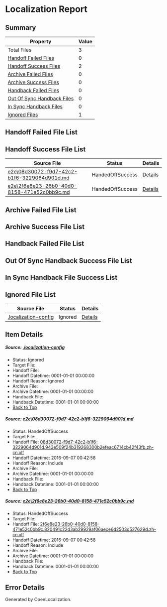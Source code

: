 # <a name='report-top'></a> Localization Report

## Summary
 Property | Value 
 -------- | ----- 
 Total Files | 3
[ Handoff Failed Files ](#handoff-failed-list)| 0
[ Handoff Success Files ](#handoff-success-list)| 2
[ Archive Failed Files ](#archive-failed-list)| 0
[ Archive Success Files ](#archive-success-list)| 0
[ Handback Failed Files ](#handback-failed-list)| 0
[ Out Of Sync Handback Files ](#outofsync-handback-success-list)| 0
[ In Sync Handback Files ](#insync-handback-success-list)| 0
[ Ignored Files ](#ignored-list)| 1

## <a name='handoff-failed-list'></a> Handoff Failed File List

## <a name='handoff-success-list'></a> Handoff Success File List
 Source File | Status | Details 
 ----------- | ------ | ------- 
 [e2e\08d30072-f9d7-42c2-b1f6-3229064d901d.md](https://github.com/OpenLocalizationTestOrg/ol-test0/blob/135519ba678da42e28f4a8198f83dddc2d328378/e2e/08d30072-f9d7-42c2-b1f6-3229064d901d.md) | HandedOffSuccess | [Details](#5b1ba19a212c7922ca0142f84244253ddac03dee1)
 [e2e\2f6e8e23-26b0-40d0-8158-471e52c0bb9c.md](https://github.com/OpenLocalizationTestOrg/ol-test0/blob/135519ba678da42e28f4a8198f83dddc2d328378/e2e/2f6e8e23-26b0-40d0-8158-471e52c0bb9c.md) | HandedOffSuccess | [Details](#6c0835db1037111a5fafab7de52fc938f9e8be902)

## <a name='archive-failed-list'></a> Archive Failed File List

## <a name='archive-success-list'></a> Archive Success File List

## <a name='handback-failed-list'></a> Handback Failed File List

## <a name='outofsync-handback-success-list'></a> Out Of Sync Handback Success File List

## <a name='insync-handback-success-list'></a> In Sync Handback File Success List

## <a name='ignored-list'></a> Ignored File List
 Source File | Status | Details 
 ----------- | ------ | ------- 
 [.localization-config](https://github.com/OpenLocalizationTestOrg/ol-test0/blob/135519ba678da42e28f4a8198f83dddc2d328378/.localization-config) | Ignored | [Details](#3d4f252ac210baf56311d7e97dcc2db10974dbd20)

## Item Details
##### <a name='3d4f252ac210baf56311d7e97dcc2db10974dbd20'></a> Source: [.localization-config](https://github.com/OpenLocalizationTestOrg/ol-test0/blob/135519ba678da42e28f4a8198f83dddc2d328378/.localization-config)
* Status: Ignored
* Target File: 
* Handoff File: 
* Handoff Datetime: 0001-01-01 00:00:00
* Handoff Reason: Ignored
* Archive File: 
* Archive Datetime: 0001-01-01 00:00:00
* Handback File: 
* Handback Datetime: 0001-01-01 00:00:00
* [Back to Top](#report-top)

##### <a name='5b1ba19a212c7922ca0142f84244253ddac03dee1'></a> Source: [e2e\08d30072-f9d7-42c2-b1f6-3229064d901d.md](https://github.com/OpenLocalizationTestOrg/ol-test0/blob/135519ba678da42e28f4a8198f83dddc2d328378/e2e/08d30072-f9d7-42c2-b1f6-3229064d901d.md)
* Status: HandedOffSuccess
* Target File: 
* Handoff File: [08d30072-f9d7-42c2-b1f6-3229064d901d.943e509f24b319268300b2efeac6714cb42f43fb.zh-cn.xlf](https://github.com/OpenLocalizationTestOrg/ol-test0-handoff/blob/3147c5e7d9770f7c9e9806f84674e029901d8d7f/ol-handoff/OpenLocalizationTestOrg/ol-test0-zhcn/ci/high/08d30072-f9d7-42c2-b1f6-3229064d901d.943e509f24b319268300b2efeac6714cb42f43fb.zh-cn.xlf)
* Handoff Datetime: 2016-09-07 00:42:58
* Handoff Reason: Include
* Archive File: 
* Archive Datetime: 0001-01-01 00:00:00
* Handback File: 
* Handback Datetime: 0001-01-01 00:00:00
* [Back to Top](#report-top)

##### <a name='6c0835db1037111a5fafab7de52fc938f9e8be902'></a> Source: [e2e\2f6e8e23-26b0-40d0-8158-471e52c0bb9c.md](https://github.com/OpenLocalizationTestOrg/ol-test0/blob/135519ba678da42e28f4a8198f83dddc2d328378/e2e/2f6e8e23-26b0-40d0-8158-471e52c0bb9c.md)
* Status: HandedOffSuccess
* Target File: 
* Handoff File: [2f6e8e23-26b0-40d0-8158-471e52c0bb9c.820491c22d3ab29929af06aece6d2503d527629d.zh-cn.xlf](https://github.com/OpenLocalizationTestOrg/ol-test0-handoff/blob/3147c5e7d9770f7c9e9806f84674e029901d8d7f/ol-handoff/OpenLocalizationTestOrg/ol-test0-zhcn/ci/high/2f6e8e23-26b0-40d0-8158-471e52c0bb9c.820491c22d3ab29929af06aece6d2503d527629d.zh-cn.xlf)
* Handoff Datetime: 2016-09-07 00:42:58
* Handoff Reason: Include
* Archive File: 
* Archive Datetime: 0001-01-01 00:00:00
* Handback File: 
* Handback Datetime: 0001-01-01 00:00:00
* [Back to Top](#report-top)


## Error Details

Generated by OpenLocalization.
